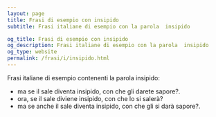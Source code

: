 ```yaml
---
layout: page
title: Frasi di esempio con insipido 
subtitle: Frasi italiane di esempio con la parola  insipido

og_title: Frasi di esempio con insipido 
og_description: Frasi italiane di esempio con la parola  insipido
og_type: website
permalink: /frasi/i/insipido.html
---
```


Frasi italiane di esempio contenenti la parola insipido:


- ma se il sale diventa insipido, con che gli darete sapore?.
- ora, se il sale diviene insipido, con che lo si salerà?
- ma se anche il sale diventa insipido, con che gli si darà sapore?.
